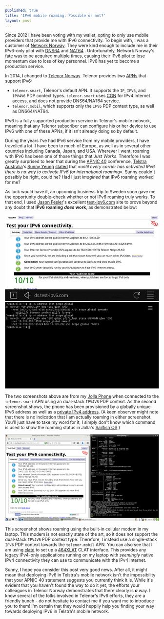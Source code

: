 ```yaml
---
published: true
title: 'IPv6 mobile roaming: Possible or not?'
layout: post
---
```


Since 2012 I have been voting with my wallet, opting to only use mobile
providers that provide me with IPv6 connectivity. To begin with, I was a
customer of [Network Norway](https://en.wikipedia.org/wiki/Network_Norway).
They were kind enough to include me in their IPv6-only pilot with
[DNS64](http://tools.ietf.org/html/rfc6147) and
[NAT64](http://tools.ietf.org/html/rfc6146) . Unfortunately, Network Norway's
fate was to be acquired multiple times, causing their IPv6 pilot to lose
momentum due to loss of key personnel. IPv6 has yet to become a production
service.

In 2014, I changed to [Telenor Norway](http://www.telenor.no). Telenor provides
two [APNs](https://en.wikipedia.org/wiki/Access_Point_Name) that support IPv6:

* `telenor.smart`, Telenor's default APN. It supports the `IP`, `IPV6`, and
  `IPV4V6` PDP context types. `telenor.smart` uses
  [CGN](https://en.wikipedia.org/wiki/Carrier-grade_NAT) for IPv4 Internet
  access, and does not provide DNS64/NAT64 service.
* `telenor.mobil`, which supports only the `IPV6` PDP context type, as well as
  DNS64/NAT64.

IPv6 is a fully supported production service in Telenor's mobile network,
meaning that any Telenor subscriber can configure his or her device to use IPv6
with one of these APNs, if it isn't already doing so by default.

During the years I've had IPv6 service from my mobile providers, I have
travelled a lot. I have been to much of Europe, as well as in several other
countries including Canada, Japan, and USA. Wherever I went, roaming with IPv6
has been one of those things that *Just Works*. Therefore I was greatly
surprised to hear that during the [APNIC 40](https://conference.apnic.net/40)
conference, [Telstra Australia](https://www.telstra.com.au/)'s [Sunny
Yeung](https://www.linkedin.com/in/xevious)
[stated](https://twitter.com/apnic/status/641470146968600576) that *«until
every carrier has activated IPv6 there is no way to activate IPv6 for
international roaming»*. Sunny couldn't possibly be right, could he? Had I just
*imagined* that IPv6 roaming worked for me?

As luck would have it, an upcoming business trip to Sweden soon gave me the
opportunity double-check whether or not IPv6 roaming truly works. To that end,
I used [Jason Fesler](https://twitter.com/jasonfesler)'s excellent
[test-ipv6.com](http://ds.test-ipv6.com) site to prove beyond any doubt that
**IPv6 roaming** ***does*** **work**, as demonstrated below:

![test-ipv6.com screenshot from roaming Jolla phone](/_images/20150920-jolla-test-ipv6-screenshot.jpg)
![Console screenshot from roaming Jolla phone](/_images/20150920-jolla-console-screenshot.jpg)

The two screenshots above are from my [Jolla Phone](http://www.jolla.com) when
connected to the `telenor.smart` APN using an dual-stack `IPV4V6` PDP context.
As the second screenshot shows, the phone has been provisioned by a globally
unique IPv6 address as well as a [private IPv4
address](http://tools.ietf.org/html/rfc1918). (A keen observer might note that
there is no indication that I am actually roaming in either screenshot. You'll
just have to take my word for it; I simply don't know which command is used to
show the roaming status in Jolla's [Sailfish OS](https://sailfishos.org/).)

![Screenshot from roaming laptop](/_images/20150920-laptop-screenshot.png)

This screenshot shows roaming using the built-in cellular modem in my laptop.
This modem is not exactly state of the art, so it does not support the
dual-stack `IPV4V6` PDP context type. Therefore, I instead use a single-stack
`IPV6` PDP context towards the `telenor.mobil` APN. You can also see that I am
using [clatd](https://github.com/toreanderson/clatd) to set up a
[464XLAT](http://tools.ietf.org/html/rfc6877) CLAT interface. This provides any
legacy IPv4-only applications running on my laptop with *seemingly* native IPv4
connectivity they can use to communicate with the IPv4 Internet.

Sunny, I hope you consider this post very good news. After all, it might mean
that deploying IPv6 in Telstra's mobile network isn't the impossibility that
your APNIC 40 statement suggests you currently think it is. While it's evident
that you haven't found the way to do it yet, the efforts your colleagues in
Telenor Norway demonstrates that there clearly is ***a*** way. I know several
of the folks involved in Telenor's IPv6 efforts, they are a friendly bunch - do
not hesitate to contact me if you want me to introduce you to them! I'm certain
that they would heppily help you finding your way towards deploying IPv6 in
Telstra's mobile network.
